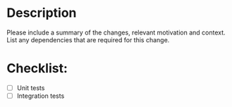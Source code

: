 # Description

Please include a summary of the changes, relevant motivation and context. List any dependencies that are required for this change.

# Checklist:

- [ ] Unit tests
- [ ] Integration tests
